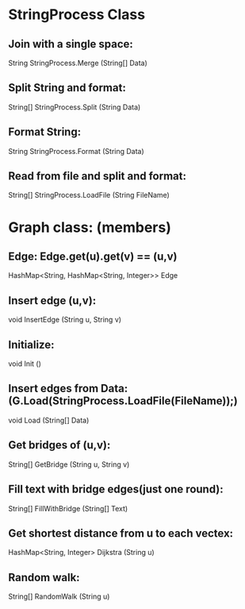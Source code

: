 # StringProcess Class
## Join with a single space:
String StringProcess.Merge (String[] Data) 
## Split String and format:
String[] StringProcess.Split (String Data)
## Format String:
String StringProcess.Format (String Data)
## Read from file and split and format:
String[] StringProcess.LoadFile (String FileName)

# Graph class: (members)
## Edge: Edge.get(u).get(v) == (u,v)
HashMap<String, HashMap<String, Integer>> Edge
## Insert edge (u,v):
void InsertEdge (String u, String v)
## Initialize:
void Init ()
## Insert edges from Data: (G.Load(StringProcess.LoadFile(FileName));)
void Load (String[] Data)
## Get bridges of (u,v):
String[] GetBridge (String u, String v) 
## Fill text with bridge edges(just one round):
String[] FillWithBridge (String[] Text)
## Get shortest distance from u to each vectex:
HashMap<String, Integer> Dijkstra (String u)
## Random walk:
String[] RandomWalk (String u)
